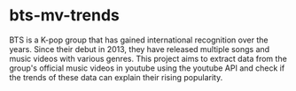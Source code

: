 # bts-mv-trends

BTS is a K-pop group that has gained international recognition over the years. Since their debut in 2013, they have released multiple songs and music videos with various genres. This project aims to extract data from the group's official music videos in youtube using the youtube API and check if the trends of these data can explain their rising popularity. 